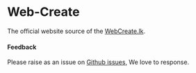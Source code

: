 # Web-Create

The official website source of the [WebCreate.lk][webcreate].

#### Feedback

Please raise as an issue on [Github issues][issues], We love to response.

[webcreate]: http://webcreate.lk
[issues]: https://github.com/web-create/web-create.github.io/issues